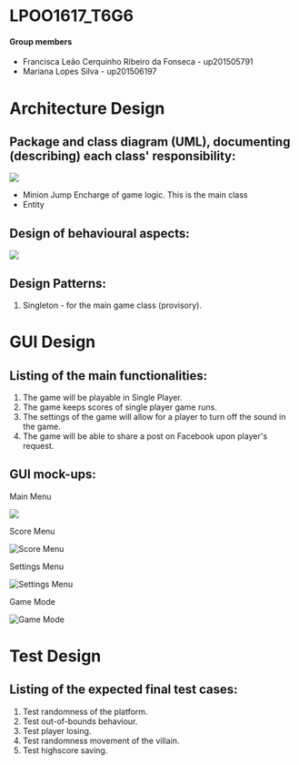 # LPOO1617_T6G6

#### Group members

- Francisca Leão Cerquinho Ribeiro da Fonseca - up201505791
- Mariana Lopes Silva - up201506197

# Architecture Design

## Package and class diagram (UML), documenting (describing) each class' responsibility:
![](https://cloud.githubusercontent.com/assets/22794956/25520109/933d085c-2bf2-11e7-935c-415f296f68ed.png)

- Minion Jump
Encharge of game logic. This is the main class
- Entity 


## Design of behavioural aspects:
![](https://cloud.githubusercontent.com/assets/22794956/25520108/933c2752-2bf2-11e7-969d-e11f7be1f61e.png)
## Design Patterns:
1. Singleton - for the main game class (provisory).

# GUI Design
## Listing of the main functionalities:
1. The game will be playable in Single Player.
2. The game keeps scores of single player game runs.
3. The settings of the game will allow for a player to turn off the sound in the game.
4. The game will be able to share a post on Facebook upon player's request.
## GUI mock-ups:
<p>
Main Menu

![](https://cloud.githubusercontent.com/assets/22835568/25439439/59d48f04-2a94-11e7-92d7-6bc9f04f4fe6.png)
<p>
Score Menu

![](https://cloud.githubusercontent.com/assets/22835568/25439436/59d218c8-2a94-11e7-8cca-ce23ede19b0b.png "Score Menu")
<p>
Settings Menu

![](https://cloud.githubusercontent.com/assets/22835568/25439437/59d26076-2a94-11e7-93dc-c7ea62c072fb.png "Settings Menu")
<p>
Game Mode

![](https://cloud.githubusercontent.com/assets/22835568/25439438/59d41e52-2a94-11e7-8ede-7ec5f65f76a0.png "Game Mode")

# Test Design
## Listing of the expected final test cases:
1. Test randomness of the platform.
2. Test out-of-bounds behaviour.
3. Test player losing.
4. Test randomness movement of the villain.
5. Test highscore saving.
